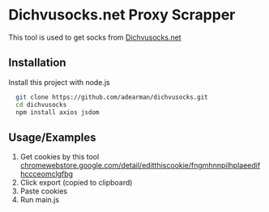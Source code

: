 
# Dichvusocks.net Proxy Scrapper

This tool is used to get socks from [Dichvusocks.net](Dichvusock)


## Installation

Install this project with node.js

```bash
  git clone https://github.com/adearman/dichvusocks.git
  cd dichvusocks
  npm install axios jsdom
```
    
## Usage/Examples

 
1. Get cookies by this tool [chromewebstore.google.com/detail/editthiscookie/fngmhnnpilhplaeedifhccceomclgfbg](Dichvusock)
2. Click export (copied to clipboard) 
3. Paste cookies
4. Run main.js

